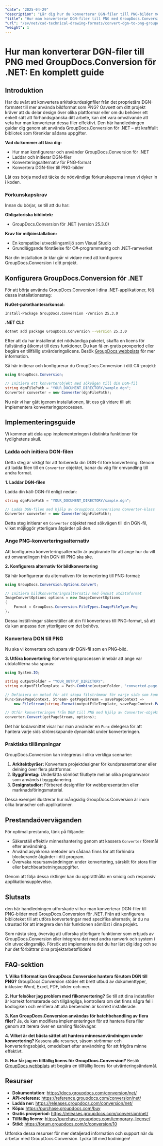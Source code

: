 ```yaml
---
"date": "2025-04-29"
"description": "Lär dig hur du konverterar DGN-filer till PNG-bilder med GroupDocs.Conversion för .NET. Den här handledningen behandlar installation, konverteringsalternativ och praktiska tillämpningar."
"title": "Hur man konverterar DGN-filer till PNG med GroupDocs.Conversion för .NET – en komplett guide"
"url": "/sv/net/cad-technical-drawing-formats/convert-dgn-to-png-groupdocs-conversion-net/"
"weight": 1
---
```


# Hur man konverterar DGN-filer till PNG med GroupDocs.Conversion för .NET: En komplett guide

## Introduktion

Har du svårt att konvertera arkitekturdesignfiler från det proprietära DGN-formatet till mer använda bildformat som PNG? Oavsett om ditt projekt kräver att du delar design över olika plattformar eller om du behöver ett enkelt sätt att förhandsgranska ditt arbete, kan det vara omvälvande att veta hur man konverterar dessa filer effektivt. Den här handledningen guidar dig genom att använda GroupDocs.Conversion för .NET – ett kraftfullt bibliotek som förenklar sådana uppgifter.

**Vad du kommer att lära dig:**
- Hur man konfigurerar och använder GroupDocs.Conversion för .NET
- Laddar och initierar DGN-filer
- Konverteringsalternativ för PNG-format
- Konvertera DGN-filer till PNG-bilder

Låt oss börja med att täcka de nödvändiga förkunskaperna innan vi dyker in i koden.

### Förkunskapskrav

Innan du börjar, se till att du har:

**Obligatoriska bibliotek:**
- GroupDocs.Conversion för .NET (version 25.3.0)

**Krav för miljöinstallation:**
- En kompatibel utvecklingsmiljö som Visual Studio
- Grundläggande förståelse för C#-programmering och .NET-ramverket

När din installation är klar går vi vidare med att konfigurera GroupDocs.Conversion i ditt projekt.

## Konfigurera GroupDocs.Conversion för .NET

För att börja använda GroupDocs.Conversion i dina .NET-applikationer, följ dessa installationssteg:

**NuGet-pakethanterarkonsol:**
```shell
Install-Package GroupDocs.Conversion -Version 25.3.0
```

**.NET CLI:**
```bash
dotnet add package GroupDocs.Conversion --version 25.3.0
```

Efter att du har installerat det nödvändiga paketet, skaffa en licens för fullständig åtkomst till dess funktioner. Du kan få en gratis provperiod eller begära en tillfällig utvärderingslicens. Besök [GroupDocs webbplats](https://purchase.groupdocs.com/buy) för mer information.

Så här initierar och konfigurerar du GroupDocs.Conversion i ditt C#-projekt:
```csharp
using GroupDocs.Conversion;

// Initiera ett konverterobjekt med sökvägen till din DGN-fil
string dgnFilePath = "YOUR_DOCUMENT_DIRECTORY/sample.dgn";
Converter converter = new Converter(dgnFilePath);
```

Nu när vi har gått igenom installationen, låt oss gå vidare till att implementera konverteringsprocessen.

## Implementeringsguide

Vi kommer att dela upp implementeringen i distinkta funktioner för tydlighetens skull.

### Ladda och initiera DGN-filen

Detta steg är viktigt för att förbereda din DGN-fil före konvertering. Genom att ladda filen till en `Converter` objektet, banar du väg för omvandling till andra format.

**1. Laddar DGN-filen**

Ladda din käll-DGN-fil enligt nedan:
```csharp
string dgnFilePath = "YOUR_DOCUMENT_DIRECTORY/sample.dgn";

// Ladda DGN-filen med hjälp av GroupDocs.Conversions Converter-klass
Converter converter = new Converter(dgnFilePath);
```

Detta steg initierar en `Converter` objektet med sökvägen till din DGN-fil, vilket möjliggör ytterligare åtgärder på den.

### Ange PNG-konverteringsalternativ

Att konfigurera konverteringsalternativ är avgörande för att ange hur du vill att omvandlingen från DGN till PNG ska ske.

**2. Konfigurera alternativ för bildkonvertering**

Så här konfigurerar du alternativen för konvertering till PNG-format:
```csharp
using GroupDocs.Conversion.Options.Convert;

// Initiera bildkonverteringsalternativ med önskat utdataformat
ImageConvertOptions options = new ImageConvertOptions
{
    Format = GroupDocs.Conversion.FileTypes.ImageFileType.Png
};
```

Dessa inställningar säkerställer att din fil konverteras till PNG-format, så att du kan anpassa den ytterligare om det behövs.

### Konvertera DGN till PNG

Nu ska vi konvertera och spara vår DGN-fil som en PNG-bild.

**3. Utföra konvertering**
Konverteringsprocessen innebär att ange var utdatafilerna ska sparas:
```csharp
using System.IO;

string outputFolder = "YOUR_OUTPUT_DIRECTORY";
string outputFileTemplate = Path.Combine(outputFolder, "converted-page-{0}.png");

// Definiera en metod för att skapa filströmmar för varje sida som konverteras
Func<SavePageContext, Stream> getPageStream = savePageContext =>
    new FileStream(string.Format(outputFileTemplate, savePageContext.Page), FileMode.Create);

// Utför konverteringen från DGN till PNG med hjälp av Converter-objektet och de alternativ som definierats tidigare
converter.Convert(getPageStream, options);
```

Det här kodavsnittet visar hur man använder en `Func` delegera för att hantera varje sids strömskapande dynamiskt under konverteringen.

### Praktiska tillämpningar

GroupDocs.Conversion kan integreras i olika verkliga scenarier:
1. **Arkitektbyråer:** Konvertera projektdesigner för kundpresentationer eller delning över flera plattformar.
2. **Byggföretag:** Underlätta sömlöst filutbyte mellan olika programvaror som används i byggplanering.
3. **Designstudior:** Förbered designfiler för webbpresentation eller marknadsföringsmaterial.

Dessa exempel illustrerar hur mångsidig GroupDocs.Conversion är inom olika branscher och applikationer.

## Prestandaöverväganden

För optimal prestanda, tänk på följande:
- Säkerställ effektiv minneshantering genom att kassera `Converter` föremål efter användning.
- Använd asynkrona metoder om sådana finns för att förhindra blockerande åtgärder i ditt program.
- Övervaka resursanvändningen under konvertering, särskilt för stora filer eller batchbearbetningsuppgifter.

Genom att följa dessa riktlinjer kan du upprätthålla en smidig och responsiv applikationsupplevelse.

## Slutsats

den här handledningen utforskade vi hur man konverterar DGN-filer till PNG-bilder med GroupDocs.Conversion för .NET. Från att konfigurera biblioteket till att utföra konverteringar med specifika alternativ, är du nu utrustad för att integrera den här funktionen sömlöst i dina projekt.

Som nästa steg, överväg att utforska ytterligare funktioner som erbjuds av GroupDocs.Conversion eller integrera det med andra ramverk och system i din utvecklingsmiljö. Försök att implementera det du har lärt dig idag och se hur det förbättrar dina projektarbetsflöden!

## FAQ-sektion

**1. Vilka filformat kan GroupDocs.Conversion hantera förutom DGN till PNG?**
GroupDocs.Conversion stöder ett brett utbud av dokumenttyper, inklusive Word, Excel, PDF, bilder och mer.

**2. Hur felsöker jag problem med filkonvertering?**
Se till att dina indatafiler är korrekt formaterade och tillgängliga, kontrollera om det finns några fel i kodlogiken och verifiera att alla beroenden är korrekt installerade.

**3. Kan GroupDocs.Conversion användas för batchbehandling av flera filer?**
Ja, du kan modifiera implementeringen för att hantera flera filer genom att iterera över en samling filsökvägar.

**4. Vilket är det bästa sättet att hantera minnesanvändningen under konvertering?**
Kassera alla resurser, såsom strömmar och konverteringsobjekt, omedelbart efter användning för att frigöra minne effektivt.

**5. Hur får jag en tillfällig licens för GroupDocs.Conversion?**
Besök [GroupDocs webbplats](https://purchase.groupdocs.com/temporary-license/) att begära en tillfällig licens för utvärderingsändamål.

## Resurser
- **Dokumentation:** https://docs.groupdocs.com/conversion/net/
- **API-referens:** https://reference.groupdocs.com/conversion/net/
- **Ladda ner:** https://releases.groupdocs.com/conversion/net/
- **Köpa:** https://purchase.groupdocs.com/buy
- **Gratis provperiod:** https://releases.groupdocs.com/conversion/net/
- **Tillfällig licens:** https://purchase.groupdocs.com/temporary-license/
- **Stöd:** https://forum.groupdocs.com/c/conversion/10

Utforska dessa resurser för mer detaljerad information och support när du arbetar med GroupDocs.Conversion. Lycka till med kodningen!